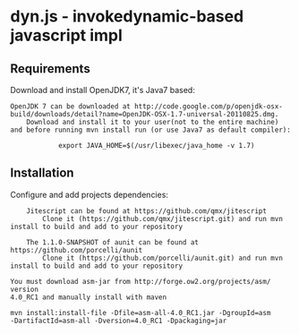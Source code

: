 # dyn.js - invokedynamic-based javascript impl

Requirements
------------

Download and install OpenJDK7, it's Java7 based:

    OpenJDK 7 can be downloaded at http://code.google.com/p/openjdk-osx-build/downloads/detail?name=OpenJDK-OSX-1.7-universal-20110825.dmg.
		Download and install it to your user(not to the entire machine) and before running mvn install run (or use Java7 as default compiler):
		
		 		export JAVA_HOME=$(/usr/libexec/java_home -v 1.7)
		
Installation
------------

Configure and add projects dependencies:

		Jitescript can be found at https://github.com/qmx/jitescript
			Clone it (https://github.com/qmx/jitescript.git) and run mvn install to build and add to your repository

		The 1.1.0-SNAPSHOT of aunit can be found at https://github.com/porcelli/aunit
			Clone it (https://github.com/porcelli/aunit.git) and run mvn install to build and add to your repository

    You must download asm-jar from http://forge.ow2.org/projects/asm/ version
    4.0_RC1 and manually install with maven

    mvn install:install-file -Dfile=asm-all-4.0_RC1.jar -DgroupId=asm
    -DartifactId=asm-all -Dversion=4.0_RC1 -Dpackaging=jar
